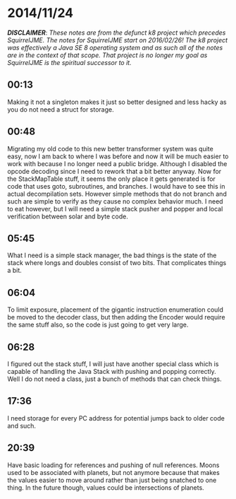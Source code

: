 # 2014/11/24

***DISCLAIMER***: _These notes are from the defunct k8 project which_
_precedes SquirrelJME. The notes for SquirrelJME start on 2016/02/26!_
_The k8 project was effectively a Java SE 8 operating system and as such_
_all of the notes are in the context of that scope. That project is no_
_longer my goal as SquirrelJME is the spiritual successor to it._

## 00:13

Making it not a singleton makes it just so better designed and less hacky as
you do not need a struct for storage.

## 00:48

Migrating my old code to this new better transformer system was quite easy,
now I am back to where I was before and now it will be much easier to work
with because I no longer need a public bridge. Although I disabled the opcode
decoding since I need to rework that a bit better anyway. Now for the
StackMapTable stuff, it seems the only place it gets generated is for code
that uses goto, subroutines, and branches. I would have to see this in actual
decompilation sets. However simple methods that do not branch and such are
simple to verify as they cause no complex behavior much. I need to eat
however, but I will need a simple stack pusher and popper and local
verification between solar and byte code.

## 05:45

What I need is a simple stack manager, the bad things is the state of the
stack where longs and doubles consist of two bits. That complicates things a
bit.

## 06:04

To limit exposure, placement of the gigantic instruction enumeration could be
moved to the decoder class, but then adding the Encoder would require the same
stuff also, so the code is just going to get very large.

## 06:28

I figured out the stack stuff, I will just have another special class which is
capable of handling the Java Stack with pushing and popping correctly. Well I
do not need a class, just a bunch of methods that can check things.

## 17:36

I need storage for every PC address for potential jumps back to older code and
such.

## 20:39

Have basic loading for references and pushing of null references. Moons used
to be associated with planets, but not anymore because that makes the values
easier to move around rather than just being snatched to one thing. In the
future though, values could be intersections of planets.

